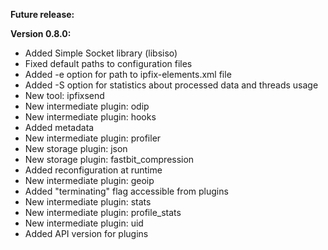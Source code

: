 **Future release:**

**Version 0.8.0:**

*  Added Simple Socket library (libsiso)
*  Fixed default paths to configuration files
*  Added -e option for path to ipfix-elements.xml file
*  Added -S option for statistics about processed data and threads usage
*  New tool: ipfixsend
*  New intermediate plugin: odip
*  New intermediate plugin: hooks
*  Added metadata
*  New intermediate plugin: profiler
*  New storage plugin: json
*  New storage plugin: fastbit_compression
*  Added reconfiguration at runtime
*  New intermediate plugin: geoip
*  Added "terminating" flag accessible from plugins
*  New intermediate plugin: stats
*  New intermediate plugin: profile_stats
*  New intermediate plugin: uid
*  Added API version for plugins

